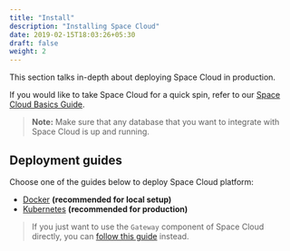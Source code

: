 ```yaml
---
title: "Install"
description: "Installing Space Cloud"
date: 2019-02-15T18:03:26+05:30
draft: false
weight: 2
---
```


This section talks in-depth about deploying Space Cloud in production. 

If you would like to take Space Cloud for a quick spin, refer to our [Space Cloud Basics Guide](https://learn.spaceuptech.com/space-cloud/basics/setup/).

> **Note:** Make sure that any database that you want to integrate with Space Cloud is up and running.

## Deployment guides

Choose one of the guides below to deploy Space Cloud platform:

- [Docker](/install/docker) **(recommended for local setup)**
- [Kubernetes](/install/kubernetes)  **(recommended for production)**

> If you just want to use the `Gateway` component of Space Cloud directly, you can [follow this guide](/install/using-gateway-directly) instead.